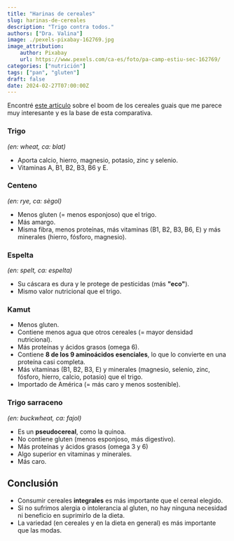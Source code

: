 ```yaml
---
title: "Harinas de cereales"
slug: harinas-de-cereales
description: "Trigo contra todos."
authors: ["Dra. Valina"]
image: ./pexels-pixabay-162769.jpg
image_attribution:
    author: Pixabay
    url: https://www.pexels.com/ca-es/foto/pa-camp-estiu-sec-162769/
categories: ["nutrición"]
tags: ["pan", "gluten"]
draft: false
date: 2024-02-27T07:00:00Z
---
```


Encontré [este artículo](https://www.elmundo.es/papel/boticaria-garcia/2020/03/07/5e611b72fc6c83de468b45b6.html) sobre el boom de los cereales guais que me parece muy interesante y es la base de esta comparativa.

### Trigo
*(en: wheat, ca: blat)*
- Aporta calcio, hierro, magnesio, potasio, zinc y selenio.
- Vitaminas A, B1, B2, B3, B6 y E.

### Centeno
 *(en: rye, ca: sègol)*
- Menos gluten (= menos esponjoso) que el trigo.
- Más amargo.
- Misma fibra, menos proteínas, más vitaminas (B1, B2, B3, B6, E) y más minerales (hierro, fósforo, magnesio).

### Espelta
 *(en: spelt, ca: espelta)*
- Su cáscara es dura y le protege de pesticidas (más **"eco"**).
- Mismo valor nutricional que el trigo.

### Kamut
- Menos gluten.
- Contiene menos agua que otros cereales (= mayor densidad nutricional).
- Más proteínas y ácidos grasos (omega 6).
- Contiene **8 de los 9 aminoácidos esenciales**, lo que lo convierte en una proteína casi completa.
- Más vitaminas (B1, B2, B3, E) y minerales (magnesio, selenio, zinc, fósforo, hierro, calcio, potasio) que el trigo.
- Importado de América (= más caro y menos sostenible).

### Trigo sarraceno
*(en: buckwheat, ca: fajol)*
- Es un **pseudocereal**, como la quinoa.
- No contiene gluten (menos esponjoso, más digestivo).
- Más proteínas y ácidos grasos (omega 3 y 6)
- Algo superior en vitaminas y minerales.
- Más caro.


## Conclusión
- Consumir cereales **integrales** es más importante que el cereal elegido.
- Si no sufrimos alergia o intolerancia al gluten, no hay ninguna necesidad ni beneficio en suprimirlo de la dieta.
- La variedad (en cereales y en la dieta en general) es más importante que las modas.
